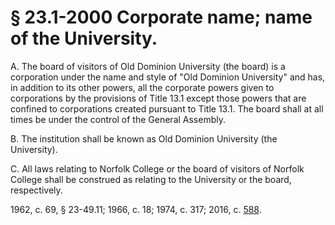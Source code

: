# § 23.1-2000 Corporate name; name of the University.

<p>A. The board of visitors of Old Dominion University (the board) is a corporation under the name and style of "Old Dominion University" and has, in addition to its other powers, all the corporate powers given to corporations by the provisions of Title 13.1 except those powers that are confined to corporations created pursuant to Title 13.1. The board shall at all times be under the control of the General Assembly.</p><p>B. The institution shall be known as Old Dominion University (the University).</p><p>C. All laws relating to Norfolk College or the board of visitors of Norfolk College shall be construed as relating to the University or the board, respectively.</p><p>1962, c. 69, § 23-49.11; 1966, c. 18; 1974, c. 317; 2016, c. <a href='http://lis.virginia.gov/cgi-bin/legp604.exe?161+ful+CHAP0588'>588</a>.</p>
